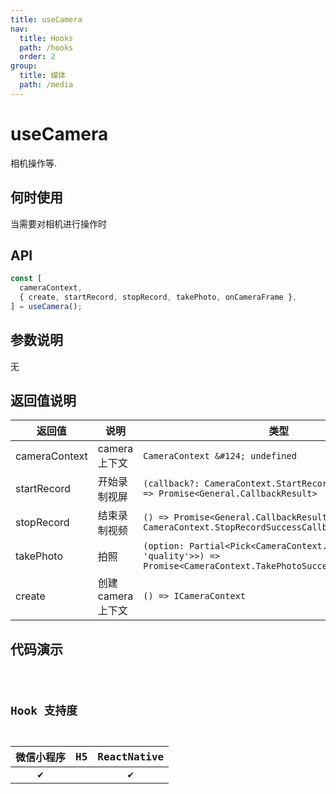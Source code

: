 ```yaml
---
title: useCamera
nav:
  title: Hooks
  path: /hooks
  order: 2
group:
  title: 媒体
  path: /media
---
```


# useCamera

相机操作等.

## 何时使用

当需要对相机进行操作时

## API

```jsx | pure
const [
  cameraContext,
  { create, startRecord, stopRecord, takePhoto, onCameraFrame },
] = useCamera();
```

## 参数说明

无

## 返回值说明

| 返回值        | 说明               | 类型                                                                                                                         |
| ------------- | ------------------ | ---------------------------------------------------------------------------------------------------------------------------- |
| cameraContext | camera 上下文      | `CameraContext &#124; undefined`                                                                                             |
| startRecord   | 开始录制视屏       | `(callback?: CameraContext.StartRecordTimeoutCallback) => Promise<General.CallbackResult>`                                   |
| stopRecord    | 结束录制视频       | `() => Promise<General.CallbackResult &#124; CameraContext.StopRecordSuccessCallbackResult>`                                 |
| takePhoto     | 拍照               | `(option: Partial<Pick<CameraContext.TakePhotoOption, 'quality'>>) => Promise<CameraContext.TakePhotoSuccessCallbackResult>` |
| create        | 创建 camera 上下文 | `() => ICameraContext`                                                                                                       |

## 代码演示

<code src="@pages/useCamera" />

## Hook 支持度

| 微信小程序 | H5  | ReactNative |
| :--------: | :-: | :---------: |
|     ✔️     |     |     ✔️      |
